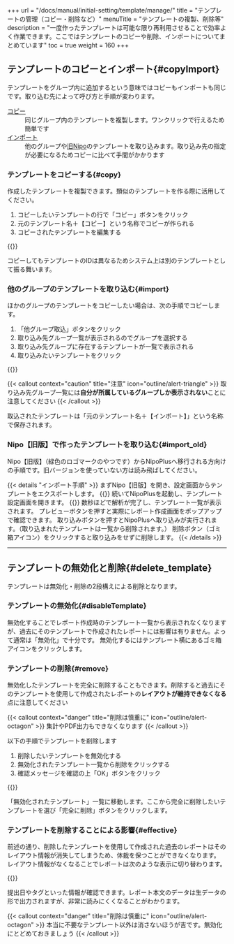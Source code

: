 +++
url = "/docs/manual/initial-setting/template/manage/"
title = "テンプレートの管理（コピー・削除など）"
menuTitle = "テンプレートの複製、削除等"
description = "一度作ったテンプレートは可能な限り再利用させることで効率よく作業できます。ここではテンプレートのコピーや削除、インポートについてまとめています"
toc = true
weight = 160
+++

## テンプレートのコピーとインポート{#copyImport}

テンプレートをグループ内に追加するという意味ではコピーもインポートも同じです。取り込む先によって呼び方と手順が変わります。

<dl class="basic">
<dt><a href="#copy">コピー</a></dt>
<dd>同じグループ内のテンプレートを複製します。ワンクリックで行えるため簡単です</dd>
<dt><a href="#import">インポート</a></dt>
<dd>他のグループや<a href="/legacy/about/diff/">旧Nipo</a>のテンプレートを取り込みます。取り込み先の指定が必要になるためコピーに比べて手間がかかります</dd>
</dl>

### テンプレートをコピーする{#copy}

作成したテンプレートを複製できます。類似のテンプレートを作る際に活用してください。

1. コピーしたいテンプレートの行で「コピー」ボタンをクリック
1. 元のテンプレート名＋【コピー】という名称でコピーが作られる
1. コピーされたテンプレートを編集する

{{<icatch filename="img/copy" msg="コピーしたいテンプレートの行で「コピー」ボタンをクリックします" alice="here">}}

コピーしてもテンプレートのIDは異なるためシステム上は別のテンプレートとして振る舞います。

### 他のグループのテンプレートを取り込む{#import}

ほかのグループのテンプレートをコピーしたい場合は、次の手順でコピーします。

1. 「他グループ取込」ボタンをクリック
1. 取り込み先グループ一覧が表示されるのでグループを選択する
1. 取り込み先グループに存在するテンプレートが一覧で表示される
1. 取り込みたいテンプレートをクリック

{{<icatch filename="img/import" msg="他グループのテンプレートを取り込めばいちいち同じのを2個作る手間が省けるね" alice="book">}}

{{< callout context="caution" title="注意" icon="outline/alert-triangle" >}}
取り込み先グループ一覧には**自分が所属しているグループしか表示されない**ことに注意してください
{{< /callout >}}

取込されたテンプレートは「元のテンプレート名＋【インポート】」という名称で保存されます。

### Nipo【旧版】で作ったテンプレートを取り込む{#import_old}

Nipo【旧版】（緑色のロゴマークのやつです）からNipoPlusへ移行される方向けの手順です。旧バージョンを使っていない方は読み飛ばしてください。

{{< details "インポート手順" >}}
まずNipo【旧版】を開き、設定画面からテンプレートをエクスポートします。
{{<iTablet filename="img/legacyTemplate-export" msg="旧バージョンのNipoから操作します" alice="here">}}
続いてNipoPlusを起動し、テンプレート設定画面を開きます。
{{<iTablet filename="img/legacyTemplate-import" msg="旧NipoのテンプレートをNipoPlusへインポートします" alice="here">}}
数秒ほどで解析が完了し、テンプレート一覧が表示されます。
プレビューボタンを押すと実際にレポート作成画面をポップアップで確認できます。
取り込みボタンを押すとNipoPlusへ取り込みが実行されます。（取り込まれたテンプレートは一覧から削除されます。）
削除ボタン（ゴミ箱アイコン）をクリックすると取り込みをせずに削除します。
{{< /details >}}

---

## テンプレートの無効化と削除{#delete_template}

テンプレートは無効化・削除の2段構えによる削除となります。

### テンプレートの無効化{#disableTemplate}

無効化することでレポート作成時のテンプレート一覧から表示されなくなりますが、過去にそのテンプレートで作成されたレポートには影響は有りません。よって通常は「無効化」で十分です。
無効化するにはテンプレート横にあるゴミ箱アイコンをクリックします。

### テンプレートの削除{#remove}

無効化したテンプレートを完全に削除することもできます。削除すると過去にそのテンプレートを使用して作成されたレポートの**レイアウトが維持できなくなる**点に注意してください

{{< callout context="danger" title="削除は慎重に" icon="outline/alert-octagon" >}}
集計やPDF出力もできなくなります
{{< /callout >}}

以下の手順でテンプレートを削除します

1. 削除したいテンプレートを無効化する
1. 無効化されたテンプレート一覧から削除をクリックする
1. 確認メッセージを確認の上「OK」ボタンをクリック

{{<icatch filename="img/disable-template" msg="テンプレートを削除するにはテンプレートを無効化後に削除という２段階の処理を行います">}}

「無効化されたテンプレート」一覧に移動します。ここから完全に削除したいテンプレートを選び「完全に削除」ボタンをクリックします。

### テンプレートを削除することによる影響{#effective}

前述の通り、削除したテンプレートを使用して作成された過去のレポートはそのレイアウト情報が消失してしまうため、体裁を保つことができなくなります。
レイアウト情報がなくなることでレポートは次のような表示に切り替わります。

{{<icatch filename="img/report-raw-data" msg="テンプレートが無いと暗号みたいになっちゃうね？✗ボタンで消してね▶" alice="question">}}

提出日やタグといった情報が確認できます。レポート本文のデータは生データの形で出力されますが、非常に読みにくくなることがわかります。

{{< callout context="danger" title="削除は慎重に" icon="outline/alert-octagon" >}}
本当に不要なテンプレート以外は消さないほうが吉です。無効化にとどめておきましょう
{{< /callout >}}
